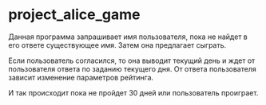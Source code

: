 # project_alice_game
Данная программа запрашивает имя пользователя, пока не найдет в его ответе существующее имя. 
Затем она предлагает сыграть. 

Если пользователь согласился, то она выводит текущий день и ждет от пользователя ответа по заданию текущего дня. От ответа пользователя зависит изменение параметров рейтинга.

И так происходит пока не пройдет 30 дней или пользователь проиграет.
